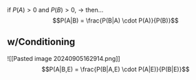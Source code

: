 if $P(A)> 0$ and $P(B) > 0$, $\rightarrow$ then...
$$P(A|B) = \frac{P(B|A) \cdot P(A)}{P(B)}$$

## w/Conditioning
![[Pasted image 20240905162914.png]]
$$P(A|B,E) = \frac{P(B|A,E) \cdot P(A|E)}{P(B|E)}$$
